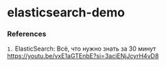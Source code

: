 # elasticsearch-demo



### References 
`1.` ElasticSearch: Всё, что нужно знать за 30 минут https://youtu.be/vxE1aGTEnbE?si=3aciENjJcyrH4vD8
